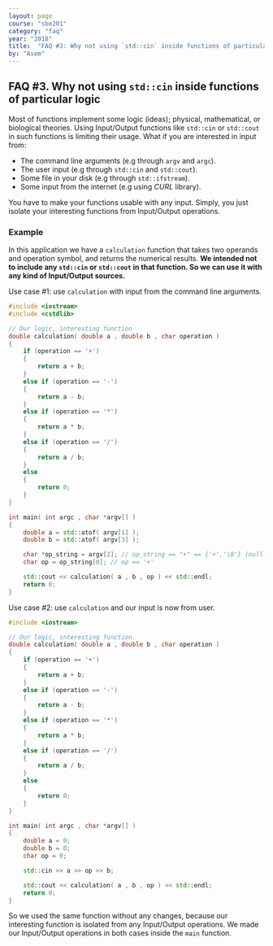 ```yaml
---
layout: page
course: "sbe201"
category: "faq"
year: "2018"
title:  "FAQ #3: Why not using `std::cin` inside functions of particular logic"
by: "Asem"
---
```


## FAQ #3. Why not using `std::cin` inside functions of particular logic

Most of functions implement some logic (ideas); physical, mathematical, or biological theories. Using Input/Output functions like `std::cin` or `std::cout` in such functions is limiting their usage. What if you are interested in input from:

* The command line arguments (e.g through `argv` and `argc`).
* The user input (e.g through `std::cin` and `std::cout`).
* Some file in your disk (e.g through `std::ifstream`).
* Some input from the internet (e.g using _CURL_ library).

You have to make your functions usable with any input. Simply, you just isolate your interesting functions from Input/Output operations.

### Example

In this application we have a `calculation` function that takes two operands and operation symbol, and returns the numerical results. **We intended not to include any `std::cin` or `std::cout` in that function. So we can use it with any kind of Input/Output sources.**

Use case #1: use `calculation` with input from the command line arguments.

```c++
#include <iostream>
#include <cstdlib>

// Our logic, interesting function
double calculation( double a , double b , char operation )
{
    if (operation == '+')
    {
        return a + b;
    }
    else if (operation == '-')
    {
        return a - b;
    }
    else if (operation == '*')
    {
        return a * b;
    }
    else if (operation == '/')
    {
        return a / b;
    }
    else
    {
        return 0;
    }
}

int main( int argc , char *argv[] )
{
    double a = std::atof( argv[1] );
    double b = std::atof( argv[3] );

    char *op_string = argv[2]; // op_string == "+" == {'+','\0'} (null-terminated)
    char op = op_string[0]; // op == '+'

    std::cout << calculation( a , b , op ) << std::endl;
    return 0;
}
```

Use case #2: use `calculation` and our input is now from user.

```c++
#include <iostream>

// Our logic, interesting function.
double calculation( double a , double b , char operation )
{
    if (operation == '+')
    {
        return a + b;
    }
    else if (operation == '-')
    {
        return a - b;
    }
    else if (operation == '*')
    {
        return a * b;
    }
    else if (operation == '/')
    {
        return a / b;
    }
    else
    {
        return 0;
    }
}

int main( int argc , char *argv[] )
{
    double a = 0;
    double b = 0;
    char op = 0;

    std::cin >> a >> op >> b;

    std::cout << calculation( a , b , op ) << std::endl;
    return 0;
}
```

So we used the same function without any changes, because our interesting function is isolated from any Input/Output operations. We made our Input/Output operations in both cases inside the `main` function.